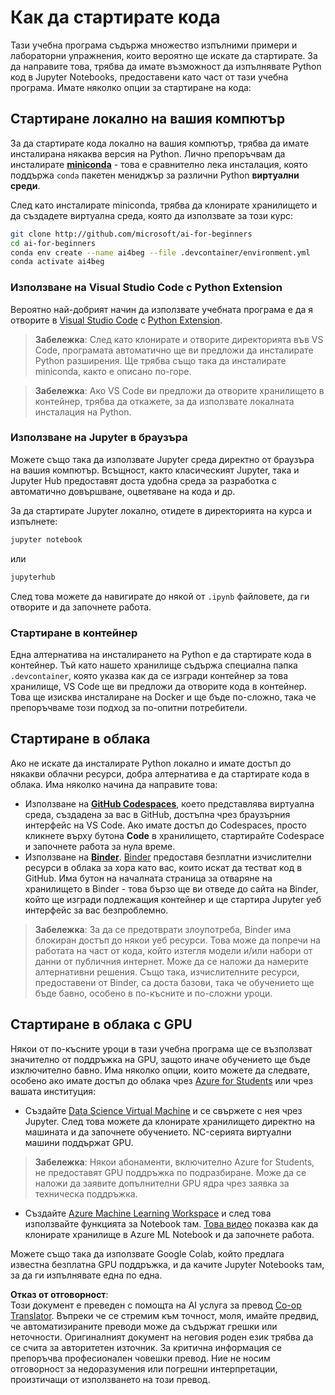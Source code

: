 <!--
CO_OP_TRANSLATOR_METADATA:
{
  "original_hash": "7df19702b8d2d3f7c4238c51bec2c8fc",
  "translation_date": "2025-08-26T00:36:15+00:00",
  "source_file": "lessons/0-course-setup/how-to-run.md",
  "language_code": "bg"
}
-->
# Как да стартирате кода

Тази учебна програма съдържа множество изпълними примери и лабораторни упражнения, които вероятно ще искате да стартирате. За да направите това, трябва да имате възможност да изпълнявате Python код в Jupyter Notebooks, предоставени като част от тази учебна програма. Имате няколко опции за стартиране на кода:

## Стартиране локално на вашия компютър

За да стартирате кода локално на вашия компютър, трябва да имате инсталирана някаква версия на Python. Лично препоръчвам да инсталирате **[miniconda](https://conda.io/en/latest/miniconda.html)** - това е сравнително лека инсталация, която поддържа `conda` пакетен мениджър за различни Python **виртуални среди**.

След като инсталирате miniconda, трябва да клонирате хранилището и да създадете виртуална среда, която да използвате за този курс:

```bash
git clone http://github.com/microsoft/ai-for-beginners
cd ai-for-beginners
conda env create --name ai4beg --file .devcontainer/environment.yml
conda activate ai4beg
```

### Използване на Visual Studio Code с Python Extension

Вероятно най-добрият начин да използвате учебната програма е да я отворите в [Visual Studio Code](http://code.visualstudio.com/?WT.mc_id=academic-77998-cacaste) с [Python Extension](https://marketplace.visualstudio.com/items?itemName=ms-python.python&WT.mc_id=academic-77998-cacaste).

> **Забележка**: След като клонирате и отворите директорията във VS Code, програмата автоматично ще ви предложи да инсталирате Python разширения. Ще трябва също така да инсталирате miniconda, както е описано по-горе.

> **Забележка**: Ако VS Code ви предложи да отворите хранилището в контейнер, трябва да откажете, за да използвате локалната инсталация на Python.

### Използване на Jupyter в браузъра

Можете също така да използвате Jupyter среда директно от браузъра на вашия компютър. Всъщност, както класическият Jupyter, така и Jupyter Hub предоставят доста удобна среда за разработка с автоматично довършване, оцветяване на кода и др.

За да стартирате Jupyter локално, отидете в директорията на курса и изпълнете:

```bash
jupyter notebook
```
или
```bash
jupyterhub
```
След това можете да навигирате до някой от `.ipynb` файловете, да ги отворите и да започнете работа.

### Стартиране в контейнер

Една алтернатива на инсталирането на Python е да стартирате кода в контейнер. Тъй като нашето хранилище съдържа специална папка `.devcontainer`, която указва как да се изгради контейнер за това хранилище, VS Code ще ви предложи да отворите кода в контейнер. Това ще изисква инсталиране на Docker и ще бъде по-сложно, така че препоръчваме този подход за по-опитни потребители.

## Стартиране в облака

Ако не искате да инсталирате Python локално и имате достъп до някакви облачни ресурси, добра алтернатива е да стартирате кода в облака. Има няколко начина да направите това:

* Използване на **[GitHub Codespaces](https://github.com/features/codespaces)**, което представлява виртуална среда, създадена за вас в GitHub, достъпна чрез браузърния интерфейс на VS Code. Ако имате достъп до Codespaces, просто кликнете върху бутона **Code** в хранилището, стартирайте Codespace и започнете работа за нула време.
* Използване на **[Binder](https://mybinder.org/v2/gh/microsoft/ai-for-beginners/HEAD)**. [Binder](https://mybinder.org) предоставя безплатни изчислителни ресурси в облака за хора като вас, които искат да тестват код в GitHub. Има бутон на началната страница за отваряне на хранилището в Binder - това бързо ще ви отведе до сайта на Binder, който ще изгради подлежащия контейнер и ще стартира Jupyter уеб интерфейс за вас безпроблемно.

> **Забележка**: За да се предотврати злоупотреба, Binder има блокиран достъп до някои уеб ресурси. Това може да попречи на работата на част от кода, който изтегля модели и/или набори от данни от публичния интернет. Може да се наложи да намерите алтернативни решения. Също така, изчислителните ресурси, предоставени от Binder, са доста базови, така че обучението ще бъде бавно, особено в по-късните и по-сложни уроци.

## Стартиране в облака с GPU

Някои от по-късните уроци в тази учебна програма ще се възползват значително от поддръжка на GPU, защото иначе обучението ще бъде изключително бавно. Има няколко опции, които можете да следвате, особено ако имате достъп до облака чрез [Azure for Students](https://azure.microsoft.com/free/students/?WT.mc_id=academic-77998-cacaste) или чрез вашата институция:

* Създайте [Data Science Virtual Machine](https://docs.microsoft.com/learn/modules/intro-to-azure-data-science-virtual-machine/?WT.mc_id=academic-77998-cacaste) и се свържете с нея чрез Jupyter. След това можете да клонирате хранилището директно на машината и да започнете обучението. NC-серията виртуални машини поддържат GPU.

> **Забележка**: Някои абонаменти, включително Azure for Students, не предоставят GPU поддръжка по подразбиране. Може да се наложи да заявите допълнителни GPU ядра чрез заявка за техническа поддръжка.

* Създайте [Azure Machine Learning Workspace](https://azure.microsoft.com/services/machine-learning/?WT.mc_id=academic-77998-cacaste) и след това използвайте функцията за Notebook там. [Това видео](https://azure-for-academics.github.io/quickstart/azureml-papers/) показва как да клонирате хранилище в Azure ML Notebook и да започнете работа.

Можете също така да използвате Google Colab, който предлага известна безплатна GPU поддръжка, и да качите Jupyter Notebooks там, за да ги изпълнявате една по една.

**Отказ от отговорност**:  
Този документ е преведен с помощта на AI услуга за превод [Co-op Translator](https://github.com/Azure/co-op-translator). Въпреки че се стремим към точност, моля, имайте предвид, че автоматизираните преводи може да съдържат грешки или неточности. Оригиналният документ на неговия роден език трябва да се счита за авторитетен източник. За критична информация се препоръчва професионален човешки превод. Ние не носим отговорност за недоразумения или погрешни интерпретации, произтичащи от използването на този превод.